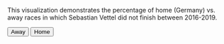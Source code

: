 This visualization demonstrates the percentage of home (Germany) vs. away races in which Sebastian Vettel did not finish between 2016-2019. 


<meta charset="utf-8">

<!-- Load d3.js -->
<script src="https://d3js.org/d3.v4.js"></script>

<!-- Color scale -->
<script src="https://d3js.org/d3-scale-chromatic.v1.min.js"></script>

<!-- Add 2 buttons -->
<button onclick="update(data1)">Away</button>
<button onclick="update(data2)">Home</button>

<!-- Create a div where the graph will take place -->
<div id="my_dataviz"></div>


<script>

// set the dimensions and margins of the graph
var width = 500
    height = 450
    margin = 40

// The radius of the pieplot is half the width or half the height (smallest one). I subtract a bit of margin.
var radius = Math.min(width, height) / 2 - margin

// append the svg object to the div called 'my_dataviz'
var svg = d3.select("#my_dataviz")
  .append("svg")
    .attr("width", width)
    .attr("height", height)
  .append("g")
    .attr("transform", "translate(" + width / 2 + "," + height / 2 + ")");

// create 2 data_set USING VETTEL
var data1 = {a: 92, b: 8}
var data2 = {a: 67, b: 34}

// set the color scale
var color = d3.scaleOrdinal(['#4daf4a','#377eb8'])

// A function that create / update the plot for a given variable:
function update(data) {

  // Compute the position of each group on the pie:
  var pie = d3.pie()
    .value(function(d) {return d.value; })
    .sort(function(a, b) { console.log(a) ; return d3.ascending(a.key, b.key);} ) // This make sure that group order remains the same in the pie chart
  var data_ready = pie(d3.entries(data))

  // map to data
  var u = svg.selectAll("path")
    .data(data_ready)

  // Build the pie chart: Basically, each part of the pie is a path that we build using the arc function.
  u
    .enter()
    .append('path')
    .merge(u)
    .transition()
    .duration(1000)
    .attr('d', d3.arc()
      .innerRadius(0)
      .outerRadius(radius)
    )
    .attr('fill', function(d){ return(color(d.data.key)) })
    .attr("stroke", "white")
    .style("stroke-width", "2px")
    .style("opacity", 1)

  // remove the group that is not present anymore
  u
    .exit()
    .remove()

}

// Initialize the plot with the first dataset
update(data1)

</script>
